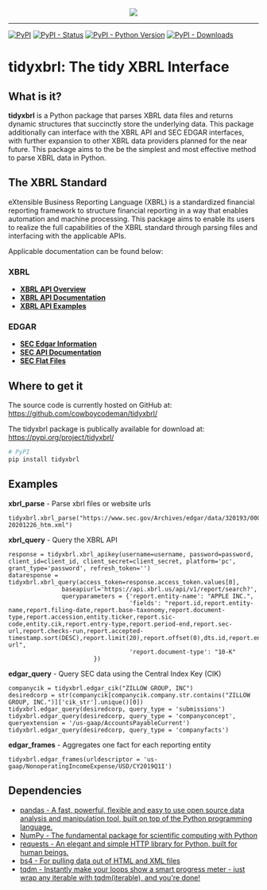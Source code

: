 <div align="center">
  <img src="https://www.xbrl.org/wp-content/themes/xbrl/images/logoHeader.png"><br>
</div>

-----------------

[![PyPI](https://img.shields.io/pypi/v/tidyxbrl)](https://pypi.org/project/tidyxbrl/#history)
[![PyPI - Status](https://img.shields.io/pypi/status/tidyxbrl)](https://pypi.org/project/tidyxbrl/)
[![PyPI - Python Version](https://img.shields.io/pypi/pyversions/tidyxbrl)](https://pypi.org/project/tidyxbrl/)
[![PyPI - Downloads](https://img.shields.io/pypi/dm/tidyxbrl)](https://pypi.org/project/tidyxbrl/)

# tidyxbrl: The tidy XBRL Interface

## What is it?

**tidyxbrl** is a Python package that parses XBRL data files and returns dynamic structures that succinctly store the underlying data. This package additionally can interface with the XBRL API and SEC EDGAR interfaces, with further expansion to other XBRL data providers planned for the near future. This package aims to the be the simplest and most effective method to parse XBRL data in Python.

## The XBRL Standard
eXtensible Business Reporting Language (XBRL) is a standardized financial reporting framework to structure financial reporting in a way that enables automation and machine processing. This package aims to enable its users to realize the full capabilities of the XBRL standard through parsing files and interfacing with the applicable APIs.

Applicable documentation can be found below:
### XBRL
  - [**XBRL API Overview**][xbrl-api-url]
  - [**XBRL API Documentation**][xbrl-documentation-url]
  - [**XBRL API Examples**][xbrl-example-url]

### EDGAR
  - [**SEC Edgar Information**][sec-edgar-data-url]
  - [**SEC API Documentation**][sec-api-documentation-url]
  - [**SEC Flat Files**][sec-flatfiles-url]
  
  [xbrl-api-url]: https://xbrl.us/home/use/xbrl-api/
  [xbrl-documentation-url]: http://files.xbrl.us/documents/XBRL-API-V1.4.pdf
  [xbrl-example-url]: https://xbrlus.github.io/xbrl-api/#/document/getDocumentInfo
  [sec-edgar-data-url]: https://www.sec.gov/os/accessing-edgar-data
  [sec-api-documentation-url]: https://www.sec.gov/edgar/sec-api-documentation
  [sec-flatfiles-url]: https://www.sec.gov/Archives/edgar/full-index/

## Where to get it
The source code is currently hosted on GitHub at:
https://github.com/cowboycodeman/tidyxbrl/

The tidyxbrl package is publically available for download at:
https://pypi.org/project/tidyxbrl/

```sh
# PyPI
pip install tidyxbrl
```
## Examples
**xbrl_parse** - Parse xbrl files or website urls
```
tidyxbrl.xbrl_parse("https://www.sec.gov/Archives/edgar/data/320193/000032019321000010/aapl-20201226_htm.xml")
```

**xbrl_query** - Query the XBRL API
```
response = tidyxbrl.xbrl_apikey(username=username, password=password, client_id=client_id, client_secret=client_secret, platform='pc', grant_type='password', refresh_token='')
dataresponse = tidyxbrl.xbrl_query(access_token=response.access_token.values[0], 
               baseapiurl='https://api.xbrl.us/api/v1/report/search?',
               queryparameters = {'report.entity-name': "APPLE INC.",
                                  'fields': "report.id,report.entity-name,report.filing-date,report.base-taxonomy,report.document-type,report.accession,entity.ticker,report.sic-code,entity.cik,report.entry-type,report.period-end,report.sec-url,report.checks-run,report.accepted-timestamp.sort(DESC),report.limit(20),report.offset(0),dts.id,report.entry-url",
                                  'report.document-type': "10-K"
                        })
```

**edgar_query** - Query SEC data using the Central Index Key (CIK)
```
companycik = tidyxbrl.edgar_cik("ZILLOW GROUP, INC")
desiredcorp = str(companycik[companycik.company.str.contains("ZILLOW GROUP, INC.")]['cik_str'].unique()[0])
tidyxbrl.edgar_query(desiredcorp, query_type = 'submissions')
tidyxbrl.edgar_query(desiredcorp, query_type = 'companyconcept', queryextension = '/us-gaap/AccountsPayableCurrent')
tidyxbrl.edgar_query(desiredcorp, query_type = 'companyfacts')
```

**edgar_frames** - Aggregates one fact for each reporting entity
```
tidyxbrl.edgar_frames(urldescriptor = 'us-gaap/NonoperatingIncomeExpense/USD/CY2019Q1I')
```

## Dependencies
- [pandas - A fast, powerful, flexible and easy to use open source data analysis and manipulation tool, built on top of the Python programming language.](https://pandas.pydata.org/)
- [NumPy - The fundamental package for scientific computing with Python](https://www.numpy.org)
- [requests - An elegant and simple HTTP library for Python, built for human beings.](https://docs.python-requests.org/en/master/)
- [bs4 - For pulling data out of HTML and XML files](https://www.crummy.com/software/BeautifulSoup/bs4/doc/)
- [tqdm - Instantly make your loops show a smart progress meter - just wrap any iterable with tqdm(iterable), and you're done!](https://tqdm.github.io/)